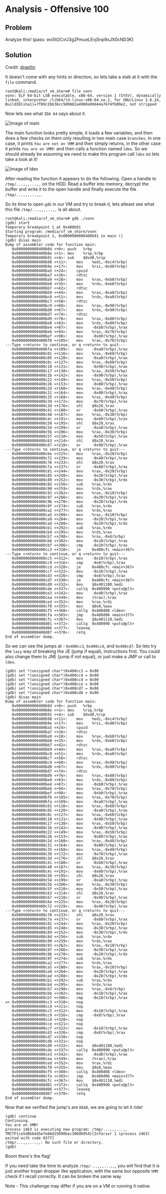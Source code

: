 # Analysis - Offensive 100

## Problem

Analyze this! (pass: wx5tOCvU3g2FmueLEvj5np9xJX0cND3K)

## Solution

Credit: [@gellin](https://github.com/gellin)

It doesn't come with any hints or direction, so lets take a stab at it with the `file` command.

```
root@kali:/media/sf_vm_share# file vonn 
vonn: ELF 64-bit LSB executable, x86-64, version 1 (SYSV), dynamically linked, interpreter /lib64/ld-linux-x86-64.so.2, for GNU/Linux 2.6.24, BuildID[sha1]=7f89c2bb36cc9d0882a4980a99d44a7674fb09e2, not stripped
```

Now lets see what `IDA 64` says about it.

![Image of main](http://i.imgur.com/pI1VcTd.png)

The main function looks pretty simple, it loads a few variables, and then does a few checks on them only resulting in two main case `branches`. In one case, it prints `You are not on VMM` and then simply returns, in the other case it prints `You are on VMM!` and then calls a function named `ldex`. So we should already be assuming we need to make this program call `ldex` so lets take a look at it!

![Image of ldex](http://i.imgur.com/QSS1eg5.png)

After reading the function it appears to do the following. Open a handle to `/tmp/...,,,...,,` on the HDD. Read a buffer into memory, decrypt the buffer and write it to the open handle and finally execute the file `/tmp/...,,,...,,`.

So its time to open `gdb` in our VM and try to break it, lets atleast see what this file `/tmp/...,,,...,,` is all about.

```
root@kali:/media/sf_vm_share# gdb ./vonn 
(gdb) start
Temporary breakpoint 1 at 0x400b91
Starting program: /media/sf_vm_share/vonn
Temporary breakpoint 1, 0x0000000000400b91 in main ()
(gdb) disas main
Dump of assembler code for function main:
   0x0000000000400b8d <+0>:	push   %rbp
   0x0000000000400b8e <+1>:	mov    %rsp,%rbp
   0x0000000000400b91 <+4>:	sub    $0xd0,%rsp
   0x0000000000400b98 <+11>:	mov    %edi,-0xc4(%rbp)
   0x0000000000400b9e <+17>:	mov    %rsi,-0xd0(%rbp)
   0x0000000000400ba5 <+24>:	cpuid  
   0x0000000000400ba7 <+26>:	rdtsc  
   0x0000000000400ba9 <+28>:	mov    %rax,-0xb8(%rbp)
   0x0000000000400bb0 <+35>:	mov    %rdx,-0xb0(%rbp)
   0x0000000000400bb7 <+42>:	rdtsc  
   0x0000000000400bb9 <+44>:	mov    %rax,-0xa8(%rbp)
   0x0000000000400bc0 <+51>:	mov    %rdx,-0xa0(%rbp)
   0x0000000000400bc7 <+58>:	rdtsc  
   0x0000000000400bc9 <+60>:	mov    %rax,-0x98(%rbp)
   0x0000000000400bd0 <+67>:	mov    %rdx,-0x90(%rbp)
   0x0000000000400bd7 <+74>:	rdtsc  
   0x0000000000400bd9 <+76>:	mov    %rax,-0x88(%rbp)
   0x0000000000400be0 <+83>:	mov    %rdx,-0x80(%rbp)
   0x0000000000400be4 <+87>:	mov    -0xb8(%rbp),%rax
   0x0000000000400beb <+94>:	mov    %rax,-0x78(%rbp)
   0x0000000000400bef <+98>:	mov    -0xb0(%rbp),%rax
   0x0000000000400bf6 <+105>:	mov    %rax,-0x70(%rbp)
---Type <return> to continue, or q <return> to quit---
   0x0000000000400bfa <+109>:	mov    -0xa8(%rbp),%rax
   0x0000000000400c01 <+116>:	mov    %rax,-0x68(%rbp)
   0x0000000000400c05 <+120>:	mov    -0xa0(%rbp),%rax
   0x0000000000400c0c <+127>:	mov    %rax,-0x60(%rbp)
   0x0000000000400c10 <+131>:	mov    -0x98(%rbp),%rax
   0x0000000000400c17 <+138>:	mov    %rax,-0x58(%rbp)
   0x0000000000400c1b <+142>:	mov    -0x90(%rbp),%rax
   0x0000000000400c22 <+149>:	mov    %rax,-0x50(%rbp)
   0x0000000000400c26 <+153>:	mov    -0x88(%rbp),%rax
   0x0000000000400c2d <+160>:	mov    %rax,-0x48(%rbp)
   0x0000000000400c31 <+164>:	mov    -0x80(%rbp),%rax
   0x0000000000400c35 <+168>:	mov    %rax,-0x40(%rbp)
   0x0000000000400c39 <+172>:	mov    -0x70(%rbp),%rax
   0x0000000000400c3d <+176>:	shl    $0x20,%rax
   0x0000000000400c41 <+180>:	or     -0xb8(%rbp),%rax
   0x0000000000400c48 <+187>:	mov    %rax,-0x38(%rbp)
   0x0000000000400c4c <+191>:	mov    -0x60(%rbp),%rax
   0x0000000000400c50 <+195>:	shl    $0x20,%rax
   0x0000000000400c54 <+199>:	or     -0xa8(%rbp),%rax
   0x0000000000400c5b <+206>:	mov    %rax,-0x30(%rbp)
   0x0000000000400c5f <+210>:	mov    -0x50(%rbp),%rax
   0x0000000000400c63 <+214>:	shl    $0x20,%rax
   0x0000000000400c67 <+218>:	or     -0x98(%rbp),%rax
---Type <return> to continue, or q <return> to quit---
   0x0000000000400c6e <+225>:	mov    %rax,-0x28(%rbp)
   0x0000000000400c72 <+229>:	mov    -0x40(%rbp),%rax
   0x0000000000400c76 <+233>:	shl    $0x20,%rax
   0x0000000000400c7a <+237>:	or     -0x88(%rbp),%rax
   0x0000000000400c81 <+244>:	mov    %rax,-0x20(%rbp)
   0x0000000000400c85 <+248>:	mov    -0x38(%rbp),%rax
   0x0000000000400c89 <+252>:	mov    -0x30(%rbp),%rdx
   0x0000000000400c8d <+256>:	sub    %rax,%rdx
   0x0000000000400c90 <+259>:	mov    %rdx,%rax
   0x0000000000400c93 <+262>:	mov    %rax,-0x18(%rbp)
   0x0000000000400c97 <+266>:	mov    -0x30(%rbp),%rax
   0x0000000000400c9b <+270>:	mov    -0x28(%rbp),%rdx
   0x0000000000400c9f <+274>:	sub    %rax,%rdx
   0x0000000000400ca2 <+277>:	mov    %rdx,%rax
   0x0000000000400ca5 <+280>:	mov    %rax,-0x10(%rbp)
   0x0000000000400ca9 <+284>:	mov    -0x28(%rbp),%rax
   0x0000000000400cad <+288>:	mov    -0x20(%rbp),%rdx
   0x0000000000400cb1 <+292>:	sub    %rax,%rdx
   0x0000000000400cb4 <+295>:	mov    %rdx,%rax
   0x0000000000400cb7 <+298>:	mov    %rax,-0x8(%rbp)
   0x0000000000400cbb <+302>:	mov    -0x18(%rbp),%rax
   0x0000000000400cbf <+306>:	cmp    -0x10(%rbp),%rax
   0x0000000000400cc3 <+310>:	je     0x400cfc <main+367>
---Type <return> to continue, or q <return> to quit---
   0x0000000000400cc5 <+312>:	mov    -0x10(%rbp),%rax
   0x0000000000400cc9 <+316>:	cmp    -0x8(%rbp),%rax
   0x0000000000400ccd <+320>:	je     0x400cfc <main+367>
   0x0000000000400ccf <+322>:	mov    -0x18(%rbp),%rax
   0x0000000000400cd3 <+326>:	cmp    -0x8(%rbp),%rax
   0x0000000000400cd7 <+330>:	je     0x400cfc <main+367>
   0x0000000000400cd9 <+332>:	mov    $0x401100,%edi
   0x0000000000400cde <+337>:	callq  0x400990 <puts@plt>
   0x0000000000400ce3 <+342>:	mov    -0xd0(%rbp),%rax
   0x0000000000400cea <+349>:	mov    (%rax),%rax
   0x0000000000400ced <+352>:	mov    %rax,%rdi
   0x0000000000400cf0 <+355>:	mov    $0x0,%eax
   0x0000000000400cf5 <+360>:	callq  0x400d08 <ldex>
   0x0000000000400cfa <+365>:	jmp    0x400d06 <main+377>
   0x0000000000400cfc <+367>:	mov    $0x401110,%edi
   0x0000000000400d01 <+372>:	callq  0x400990 <puts@plt>
   0x0000000000400d06 <+377>:	leaveq 
   0x0000000000400d07 <+378>:	retq   
End of assembler dump.
```

So we can see the jumps at - `0x400cc3`,  `0x400ccd`, and `0x400cd7`. So lets try the `lazy` way of breaking the JE (jump if equal), instructions first.  You could also change them to JNE (jump if not equal), or just make a JMP or call to `ldex`.

```
(gdb) set *(unsigned char*)0x400cc3 = 0x90
(gdb) set *(unsigned char*)0x400cc4 = 0x90
(gdb) set *(unsigned char*)0x400ccd = 0x90
(gdb) set *(unsigned char*)0x400cce = 0x90
(gdb) set *(unsigned char*)0x400cd7 = 0x90
(gdb) set *(unsigned char*)0x400cd8 = 0x90
(gdb) disas main
Dump of assembler code for function main:
   0x0000000000400b8d <+0>: push   %rbp
   0x0000000000400b8e <+1>: mov    %rsp,%rbp
   0x0000000000400b91 <+4>: sub    $0xd0,%rsp
   0x0000000000400b98 <+11>:    mov    %edi,-0xc4(%rbp)
   0x0000000000400b9e <+17>:    mov    %rsi,-0xd0(%rbp)
   0x0000000000400ba5 <+24>:    cpuid  
   0x0000000000400ba7 <+26>:    rdtsc  
   0x0000000000400ba9 <+28>:    mov    %rax,-0xb8(%rbp)
   0x0000000000400bb0 <+35>:    mov    %rdx,-0xb0(%rbp)
   0x0000000000400bb7 <+42>:    rdtsc  
   0x0000000000400bb9 <+44>:    mov    %rax,-0xa8(%rbp)
   0x0000000000400bc0 <+51>:    mov    %rdx,-0xa0(%rbp)
   0x0000000000400bc7 <+58>:    rdtsc  
   0x0000000000400bc9 <+60>:    mov    %rax,-0x98(%rbp)
   0x0000000000400bd0 <+67>:    mov    %rdx,-0x90(%rbp)
   0x0000000000400bd7 <+74>:    rdtsc  
   0x0000000000400bd9 <+76>:    mov    %rax,-0x88(%rbp)
   0x0000000000400be0 <+83>:    mov    %rdx,-0x80(%rbp)
   0x0000000000400be4 <+87>:    mov    -0xb8(%rbp),%rax
   0x0000000000400beb <+94>:    mov    %rax,-0x78(%rbp)
   0x0000000000400bef <+98>:    mov    -0xb0(%rbp),%rax
   0x0000000000400bf6 <+105>:   mov    %rax,-0x70(%rbp)
   0x0000000000400bfa <+109>:   mov    -0xa8(%rbp),%rax
   0x0000000000400c01 <+116>:   mov    %rax,-0x68(%rbp)
   0x0000000000400c05 <+120>:   mov    -0xa0(%rbp),%rax
   0x0000000000400c0c <+127>:   mov    %rax,-0x60(%rbp)
   0x0000000000400c10 <+131>:   mov    -0x98(%rbp),%rax
   0x0000000000400c17 <+138>:   mov    %rax,-0x58(%rbp)
   0x0000000000400c1b <+142>:   mov    -0x90(%rbp),%rax
   0x0000000000400c22 <+149>:   mov    %rax,-0x50(%rbp)
   0x0000000000400c26 <+153>:   mov    -0x88(%rbp),%rax
   0x0000000000400c2d <+160>:   mov    %rax,-0x48(%rbp)
   0x0000000000400c31 <+164>:   mov    -0x80(%rbp),%rax
   0x0000000000400c35 <+168>:   mov    %rax,-0x40(%rbp)
   0x0000000000400c39 <+172>:   mov    -0x70(%rbp),%rax
   0x0000000000400c3d <+176>:   shl    $0x20,%rax
   0x0000000000400c41 <+180>:   or     -0xb8(%rbp),%rax
   0x0000000000400c48 <+187>:   mov    %rax,-0x38(%rbp)
   0x0000000000400c4c <+191>:   mov    -0x60(%rbp),%rax
   0x0000000000400c50 <+195>:   shl    $0x20,%rax
   0x0000000000400c54 <+199>:   or     -0xa8(%rbp),%rax
   0x0000000000400c5b <+206>:   mov    %rax,-0x30(%rbp)
   0x0000000000400c5f <+210>:   mov    -0x50(%rbp),%rax
   0x0000000000400c63 <+214>:   shl    $0x20,%rax
   0x0000000000400c67 <+218>:   or     -0x98(%rbp),%rax
   0x0000000000400c6e <+225>:   mov    %rax,-0x28(%rbp)
   0x0000000000400c72 <+229>:   mov    -0x40(%rbp),%rax
---Type <return> to continue, or q <return> to quit---
   0x0000000000400c76 <+233>:   shl    $0x20,%rax
   0x0000000000400c7a <+237>:   or     -0x88(%rbp),%rax
   0x0000000000400c81 <+244>:   mov    %rax,-0x20(%rbp)
   0x0000000000400c85 <+248>:   mov    -0x38(%rbp),%rax
   0x0000000000400c89 <+252>:   mov    -0x30(%rbp),%rdx
   0x0000000000400c8d <+256>:   sub    %rax,%rdx
   0x0000000000400c90 <+259>:   mov    %rdx,%rax
   0x0000000000400c93 <+262>:   mov    %rax,-0x18(%rbp)
   0x0000000000400c97 <+266>:   mov    -0x30(%rbp),%rax
   0x0000000000400c9b <+270>:   mov    -0x28(%rbp),%rdx
   0x0000000000400c9f <+274>:   sub    %rax,%rdx
   0x0000000000400ca2 <+277>:   mov    %rdx,%rax
   0x0000000000400ca5 <+280>:   mov    %rax,-0x10(%rbp)
   0x0000000000400ca9 <+284>:   mov    -0x28(%rbp),%rax
   0x0000000000400cad <+288>:   mov    -0x20(%rbp),%rdx
   0x0000000000400cb1 <+292>:   sub    %rax,%rdx
   0x0000000000400cb4 <+295>:   mov    %rdx,%rax
   0x0000000000400cb7 <+298>:   mov    %rax,-0x8(%rbp)
   0x0000000000400cbb <+302>:   mov    -0x18(%rbp),%rax
   0x0000000000400cbf <+306>:   cmp    -0x10(%rbp),%rax
=> 0x0000000000400cc3 <+310>:   nop
   0x0000000000400cc4 <+311>:   nop
   0x0000000000400cc5 <+312>:   mov    -0x10(%rbp),%rax
   0x0000000000400cc9 <+316>:   cmp    -0x8(%rbp),%rax
   0x0000000000400ccd <+320>:   nop
   0x0000000000400cce <+321>:   nop
   0x0000000000400ccf <+322>:   mov    -0x18(%rbp),%rax
   0x0000000000400cd3 <+326>:   cmp    -0x8(%rbp),%rax
   0x0000000000400cd7 <+330>:   nop
   0x0000000000400cd8 <+331>:   nop
   0x0000000000400cd9 <+332>:   mov    $0x401100,%edi
   0x0000000000400cde <+337>:   callq  0x400990 <puts@plt>
   0x0000000000400ce3 <+342>:   mov    -0xd0(%rbp),%rax
   0x0000000000400cea <+349>:   mov    (%rax),%rax
   0x0000000000400ced <+352>:   mov    %rax,%rdi
   0x0000000000400cf0 <+355>:   mov    $0x0,%eax
   0x0000000000400cf5 <+360>:   callq  0x400d08 <ldex>
   0x0000000000400cfa <+365>:   jmp    0x400d06 <main+377>
   0x0000000000400cfc <+367>:   mov    $0x401110,%edi
   0x0000000000400d01 <+372>:   callq  0x400990 <puts@plt>
   0x0000000000400d06 <+377>:   leaveq 
   0x0000000000400d07 <+378>:   retq   
End of assembler dump.
```
Now that we verified the jump's are `DEAD`, we are going to let it ride!

```
(gdb) continue
Continuing.
You are on VMM!
process 1463 is executing new program: /tmp/...,,,...,,
TMCTF{ce5d8bb4d5efe86d25098bec300d6954}[Inferior 1 (process 1463) exited with code 0377]
/tmp/...,,,...,,: No such file or directory.
(gdb)
```

Boom there's the flag!

If you need take the time to analyze `/tmp/...,,,...,,`, you will find that it is just another trojan dropper like application, with the same but opposite `VMM` check if I recall correctly. It can be broken the same way.

Note - This challenge may differ if you are on a VM or running it native.
